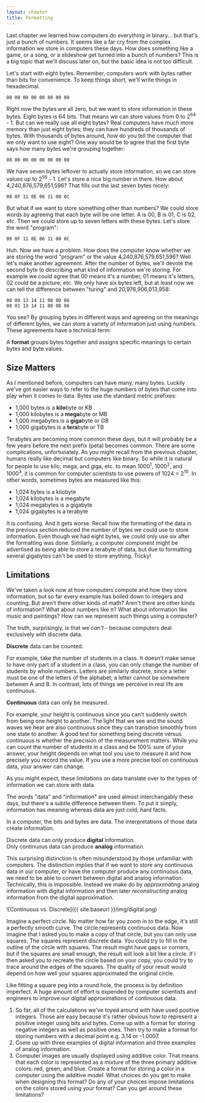 ```yaml
---
layout: chapter
title: Formatting
---
```


Last chapter we learned how computers do everything in binary... but that's just
a bunch of numbers. It seems like a far cry from the complex information we
store in computers these days. How does something like a game, or a song, or a
slideshow get turned into a bunch of numbers? This is a big topic that we'll
discuss later on, but the basic idea is not too difficult.

Let's start with eight bytes. Remember, computers work with bytes rather than
bits for convenience. To keep things short, we'll write things in hexadecimal.

    00 00 00 00 00 00 00 00

Right now the bytes are all zero, but we want to store information in these
bytes. Eight bytes is 64 bits. That means we can store values from 0 to
2<sup>64</sup> - 1. But can we really use all eight bytes? Real computers have
much more memory than just eight bytes; they can have hundreds of thousands of
bytes. With thousands of bytes around, how do you tell the computer that we
only want to use eight? One way would be to agree that the first byte says how
many bytes we're grouping together:

    08 00 00 00 00 00 00 00

We have seven bytes leftover to actually store information, so we can store
values up to 2<sup>56</sup> - 1. Let's store a nice big number in there. How
about 4,240,876,579,651,596? That fills out the last seven bytes nicely:

    08 0F 11 0E 06 11 00 0C

But what if we want to store something other than numbers? We could store words
by agreeing that each byte will be one letter. A is 00, B is 01, C is 02, etc.
Then we could store up to seven letters with these bytes. Let's store the word
"program":

    08 0F 11 0E 06 11 00 0C

Huh. Now we have a problem. How does the computer know whether we are storing
the word "program" or the value 4,240,876,579,651,596? Well let's make another
agreement. After the number of bytes, we'll devote the second byte to describing
what kind of information we're storing. For example we could agree that 00 means
it's a number, 01 means it's letters, 02 could be a picture, etc. We only have
six bytes left, but at least now we can tell the difference between "turing" and
20,976,906,013,958:

    08 00 13 14 11 08 0D 06
    08 01 13 14 11 08 0D 06

You see? By grouping bytes in different ways and agreeing on the meanings of
different bytes, we can store a variety of information just using numbers. These
agreements have a technical term:

<div class="alert alert-warning">
A <strong>format</strong> groups bytes together and assigns specific meanings to certain
bytes and byte values.
</div>

## Size Matters ##

As I mentioned before, computers can have many, many bytes. Luckily we've got
easier ways to refer to the huge numbers of bytes that come into play when it
comes to data. Bytes use the standard metric prefixes:

* 1,000 bytes is a **kilo**byte or KB
* 1,000 kilobytes is a **mega**byte or MB
* 1,000 megabytes is a **giga**byte or GB
* 1,000 gigabytes is a **tera**byte or TB

Terabytes are becoming more common these days, but it will probably be a few
years before the next prefix (peta) becomes common. There are some
complications, unfortunately. As you might recall from the previous chapter,
humans really like decimal but computers like binary. So while it is natural for
people to use kilo, mega, and giga, etc. to mean 1000<sup>1</sup>,
1000<sup>2</sup>, and 1000<sup>3</sup>, it is common for computer scientists to
use powers of 1024 = 2<sup>10</sup>. In other words, sometimes bytes are
measured like this:

* 1,024 bytes is a kilobyte
* 1,024 kilobytes is a megabyte
* 1,024 megabytes is a gigabyte
* 1,024 gigabytes is a terabyte

It is confusing. And it gets worse. Recall how the formatting of the data in the
previous section reduced the number of bytes we could use to store information.
Even though we had eight bytes, we could only use six after the formatting was
done. Similarly, a computer component might be advertised as being able to store
a terabyte of data, but due to formatting several gigabytes can't be used to
store anything. Tricky!

## Limitations ##

We've taken a look now at how computers compute and how they store information,
but so far every example has boiled down to integers and counting. But aren't
there other kinds of math? Aren't there are other kinds of information? What
about numbers like &pi;? What about information like music and paintings? How
can we represent such things using a computer?

The truth, surprisingly, is that we _can't_ - because computers deal exclusively
with discrete data.

<div class="alert alert-warning">
<strong>Discrete</strong> data can be counted.
</div>

For example, take the number of students in a class. It doesn't make sense to
have only part of a student in a class, you can only change the number of
students by whole numbers. Letters are similarly discrete, since a letter must
be one of the letters of the alphabet; a letter cannot be somewhere between A
and B. In contrast, lots of things we perceive in real life are continuous.

<div class="alert alert-warning">
<strong>Continuous</strong> data can only be measured.
</div>

For example, your height is continuous since you can't suddenly switch from
being one height to another. The light that we see and the sound waves we hear
are also continuous since they can transition smoothly from one state to
another. A good test for something being discrete versus continuous is whether
the precision of the measurement matters. While you can count the number of
students in a class and be 100% sure of your answer, your height depends on
what tool you use to measure it and how precisely you record the value. If you
use a more precise tool on continuous data, your answer can change.

As you might expect, these limitations on data translate over to the types of
information we can store with data.

<div class="alert alert-success">
<p>The words "data" and "information" are used almost interchangably these
days, but there's a subtle difference between them. To put it simply,
information has meaning whereas data are just cold, hard facts.</p>

<p>In a computer, the bits and bytes are data. The interpretations of those
data create information.</p>
</div>

<div class="alert alert-warning">
Discrete data can only produce <strong>digital</strong> information.
</div>

<div class="alert alert-warning">
Only continuous data can produce <strong>analog</strong> information.
</div>

This surprising distinction is often misunderstood by those unfamiliar with
computers. The distinction implies that if we want to store any continuous data
in our computer, or have the computer produce any continuous data, we need to be
able to convert between digital and analog information. Technically, this is
impossible. Instead we make do by _approximating_ analog information with
digital information and then later _reconstructing_ analog information from the
digital approximation.

![Continuous vs. Discrete]({{ site.baseurl }}/img/digital.png)

Imagine a perfect circle. No matter how far you zoom in to the edge, it's still
a perfectly smooth curve. The circle represents continuous data. Now imagine
that I asked you to make a copy of that circle, but you can only use squares.
The squares represent discrete data. You could try to fill in the outline of the
circle with squares. The result might have gaps or corners, but if the squares
are small enough, the result will look a bit like a circle. If I then asked you
to recreate the circle based on your copy, you could try to trace around the
edges of the squares. The quality of your result would depend on how well your
squares approximated the original circle.

Like fitting a square peg into a round hole, the process is by definition
imperfect.  A huge amount of effort is expended by computer scientists and
engineers to improve our digital approximations of continuous data.

<div class="alert alert-info">
<ol><li>
So far, all of the calculations we've toyed around with have used positive
integers. Those are easy because it's rather obvious how to represent a
positive integer using bits and bytes. Come up with a format for storing
negative integers as well as positive ones. Then try to make a format for
storing numbers with a decimal point e.g. 3.14 or -1.0007.
</li><li>
Come up with three examples of digital information and three examples of
analog information.
</li><li>
Computer images are usually displayed using additive color. That means that
each color is represented as a mixture of the three primary additive colors:
red, green, and blue. Create a format for storing a color in a computer
using the additive model. What choices do you get to make when designing this
format? Do any of your choices impose limitations on the colors stored using
your format? Can you get around these limitations?
</li></ol>
</div>
